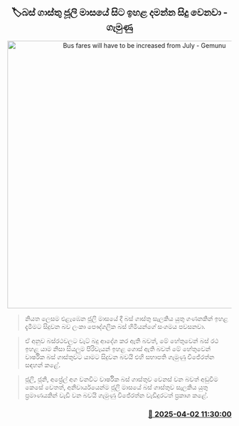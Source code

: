 <p align='center'><b><h2 align='center' title='Bus fares will have to be increased from July - Gemunu'>🏷බස් ගාස්තු ජූලි මාසයේ සිට ඉහළ දමන්න සිදු වෙනවා - ගැමුණු</h2></b></p>
<p align='center'><img src='https://helakuru.sgp1.cdn.digitaloceanspaces.com/esana/images/lib/gamunu-wijerathne-archived.jpg' width='600' alt='Bus fares will have to be increased from July - Gemunu'></p>

> නියත ලෙසම එළැඹෙන ජූලි මාසයේ දී බස් ගාස්තු සැලකිය යුතු ගණනකින් ඉහළ දැමීමට සිදුවන බව ලංකා පෞද්ගලික බස් හිමියන්ගේ සංගමය පවසනවා.

> ඒ අනුව බස්රථවලට වැට් බදු ආදේශ කර ඇති බවත්, මේ හේතුවෙන් බස් රථ ඉහළ යාම නිසා සියලුම පිරිවැයන් ඉහළ ගොස් ඇති බවත් මේ හේතුවෙන් වාර්ෂික බස් ගාස්තුවට යාමට සිදුවන බවයි එහි සභාපති ගැමුණු විජේරත්න සඳහන් කළේ.

> ජූලි, ජූනි, අප්‍රේල් අග වනවිට වාර්ෂික බස් ගාස්තුව වෙනස් වන බවත් අඩුවීම කෙසේ වෙතත්, අනිවාර්යයෙන්ම ජූලි මාසයේ බස් ගාස්තුව සැලකිය යුතු ප්‍රමාණයකින් වැඩි වන බවයි ගැමුණු විජේරත්න වැඩිදුරටත් ප්‍රකාශ කළේ.



<h3 align='right'><a href='https://www.helakuru.lk/esana/p/108870/'>📅 2025-04-02 11:30:00</a></h3>
